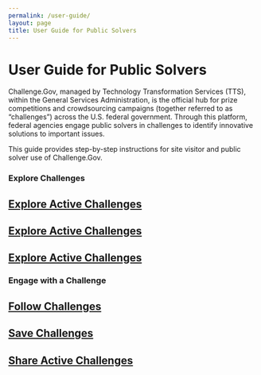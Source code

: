 ```yaml
---
permalink: /user-guide/
layout: page
title: User Guide for Public Solvers
---
```

<h1 class="text-center mb-6 font-weight-bold">User Guide for Public Solvers</h1>
<div class="row">
  <div>
    <p>Challenge.Gov, managed by Technology Transformation Services (TTS), within the General Services Administration, is the official hub for prize competitions and crowdsourcing campaigns (together referred to as “challenges”) across the U.S. federal government. Through this platform, federal agencies engage public solvers in challenges to identify innovative solutions to important issues.</p>
    <p>This guide provides step-by-step instructions for site visitor and public solver use of Challenge.Gov. </p>
  </div>
</div>
<h3>Explore Challenges</h3>
<div class="row">
  <div class="col-sm-3">
    <div class="card">
      <div class="card-body text-center"> <a href="{{ site.baseurl }}/user-guide/explore-active-challenges/"><i class="fas fa-search" style="font-size: 1em; padding-bottom: 20px;" title="Exploring active challenges"></i>
        <h2 class="card-title text-center">Explore Active Challenges</h2>
        </a> </div>
    </div>
    <div class="col-sm-3">
      <div class="card">
        <div class="card">
          <div class="card-body text-center"> <a href="{{ site.baseurl }}/user-guide/explore-active-challenges/"><i class="fas fa-search" style="font-size: 1em; padding-bottom: 20px;" title="Exploring active challenges"></i>
            <h2 class="card-title text-center">Explore Active Challenges</h2>
            </a> </div>
        </div>
      </div>
      <div class="col-sm-3">
        <div class="card">
          <div class="card">
            <div class="card-body text-center"> <a href="{{ site.baseurl }}/user-guide/explore-active-challenges/"><i class="fas fa-search" style="font-size: 1em; padding-bottom: 20px;" title="Exploring active challenges"></i>
              <h2 class="card-title text-center">Explore Active Challenges</h2>
              </a> </div>
          </div>
        </div>
      </div>
    </div>
  </div>
</div>

<h3>Engage with a Challenge</h3>
<div class="row">
  <div class="col-sm-3">
    <div class="card">
      <div class="card-body text-center"> <a href="{{ site.baseurl }}/user-guide/explore-active-challenges/"><i class="fas fa-search" style="font-size: 1em; padding-bottom: 20px;" title="Exploring active challenges"></i>
        <h2 class="card-title text-center">Follow Challenges</h2>
        </a> </div>
    </div>
    <div class="col-sm-3">
      <div class="card">
        <div class="card">
          <div class="card-body text-center"> <a href="{{ site.baseurl }}/user-guide/explore-active-challenges/"><i class="fas fa-search" style="font-size: 1em; padding-bottom: 20px;" title="Exploring active challenges"></i>
            <h2 class="card-title text-center">Save Challenges</h2>
            </a> </div>
        </div>
      </div>
      <div class="col-sm-3">
        <div class="card">
          <div class="card">
            <div class="card-body text-center"> <a href="{{ site.baseurl }}/user-guide/explore-active-challenges/"><i class="fas fa-search" style="font-size: 1em; padding-bottom: 20px;" title="Exploring active challenges"></i>
              <h2 class="card-title text-center">Share Active Challenges</h2>
              </a> </div>
          </div>
        </div>
      </div>
    </div>
  </div>
</div>
